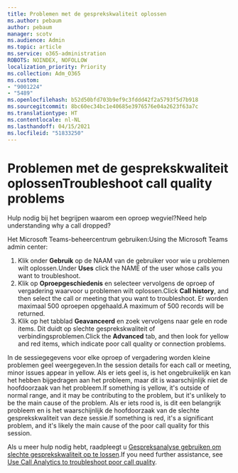 ```yaml
---
title: Problemen met de gesprekskwaliteit oplossen
ms.author: pebaum
author: pebaum
manager: scotv
ms.audience: Admin
ms.topic: article
ms.service: o365-administration
ROBOTS: NOINDEX, NOFOLLOW
localization_priority: Priority
ms.collection: Adm_O365
ms.custom:
- "9001224"
- "5489"
ms.openlocfilehash: b52d50bfd703b9ef9c3fddd42f2a5793f5d7b918
ms.sourcegitcommit: 8bc60ec34bc1e40685e3976576e04a2623f63a7c
ms.translationtype: HT
ms.contentlocale: nl-NL
ms.lasthandoff: 04/15/2021
ms.locfileid: "51833250"
---
```

# <a name="troubleshoot-call-quality-problems"></a><span data-ttu-id="368a1-102">Problemen met de gesprekskwaliteit oplossen</span><span class="sxs-lookup"><span data-stu-id="368a1-102">Troubleshoot call quality problems</span></span>

<span data-ttu-id="368a1-103">Hulp nodig bij het begrijpen waarom een oproep wegviel?</span><span class="sxs-lookup"><span data-stu-id="368a1-103">Need help understanding why a call dropped?</span></span>

<span data-ttu-id="368a1-104">Het Microsoft Teams-beheercentrum gebruiken:</span><span class="sxs-lookup"><span data-stu-id="368a1-104">Using the Microsoft Teams admin center:</span></span>

1. <span data-ttu-id="368a1-105">Klik onder **Gebruik** op de NAAM van de gebruiker voor wie u problemen wilt oplossen.</span><span class="sxs-lookup"><span data-stu-id="368a1-105">Under **Uses** click the NAME of the user whose calls you want to troubleshoot.</span></span>
2. <span data-ttu-id="368a1-106">Klik op **Oproepgeschiedenis** en selecteer vervolgens de oproep of vergadering waarvoor u problemen wilt oplossen.</span><span class="sxs-lookup"><span data-stu-id="368a1-106">Click **Call history**, and then select the call or meeting that you want to troubleshoot.</span></span> <span data-ttu-id="368a1-107">Er worden maximaal 500 oproepen opgehaald.</span><span class="sxs-lookup"><span data-stu-id="368a1-107">A maximum of 500 records will be returned.</span></span>
3. <span data-ttu-id="368a1-108">Klik op het tabblad **Geavanceerd** en zoek vervolgens naar gele en rode items. Dit duidt op slechte gesprekskwaliteit of verbindingsproblemen.</span><span class="sxs-lookup"><span data-stu-id="368a1-108">Click the **Advanced** tab, and then look for yellow and red items, which indicate poor call quality or connection problems.</span></span>

<span data-ttu-id="368a1-109">In de sessiegegevens voor elke oproep of vergadering worden kleine problemen geel weergegeven.</span><span class="sxs-lookup"><span data-stu-id="368a1-109">In the session details for each call or meeting, minor issues appear in yellow.</span></span> <span data-ttu-id="368a1-110">Als er iets geel is, is het ongebruikelijk en kan het hebben bijgedragen aan het probleem, maar dit is waarschijnlijk niet de hoofdoorzaak van het probleem.</span><span class="sxs-lookup"><span data-stu-id="368a1-110">If something is yellow, it's outside of normal range, and it may be contributing to the problem, but it's unlikely to be the main cause of the problem.</span></span> <span data-ttu-id="368a1-111">Als er iets rood is, is dit een belangrijk probleem en is het waarschijnlijk de hoofdoorzaak van de slechte gesprekskwaliteit van deze sessie.</span><span class="sxs-lookup"><span data-stu-id="368a1-111">If something is red, it's a significant problem, and it's likely the main cause of the poor call quality for this session.</span></span>

<span data-ttu-id="368a1-112">Als u meer hulp nodig hebt, raadpleegt u [Gespreksanalyse gebruiken om slechte gesprekskwaliteit op te lossen](https://docs.microsoft.com/microsoftteams/use-call-analytics-to-troubleshoot-poor-call-quality#troubleshoot-call-quality-problems-using-call-analytics).</span><span class="sxs-lookup"><span data-stu-id="368a1-112">If you need further assistance, see [Use Call Analytics to troubleshoot poor call quality](https://docs.microsoft.com/microsoftteams/use-call-analytics-to-troubleshoot-poor-call-quality#troubleshoot-call-quality-problems-using-call-analytics).</span></span>
